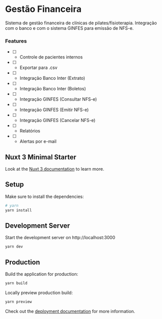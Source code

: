 # Gestão Financeira

Sistema de gestão financeira de clínicas de pilates/fisioterapia.
Integração com o banco e com o sistema GINFES para emissão de NFS-e.

### Features

- [ ] - Controle de pacientes internos
- [ ] - Exportar para .csv
- [ ] - Integração Banco Inter (Extrato)
- [ ] - Integração Banco Inter (Boletos)
- [ ] - Integração GINFES (Consultar NFS-e)
- [ ] - Integração GINFES (Emitir NFS-e)
- [ ] - Integração GINFES (Cancelar NFS-e)
- [ ] - Relatórios
- [ ] - Alertas por e-mail

## Nuxt 3 Minimal Starter

Look at the [Nuxt 3 documentation](https://nuxt.com/docs/getting-started/introduction) to learn more.

## Setup

Make sure to install the dependencies:

```bash
# yarn
yarn install
```

## Development Server

Start the development server on http://localhost:3000

```bash
yarn dev
```

## Production

Build the application for production:

```bash
yarn build
```

Locally preview production build:

```bash
yarn preview
```

Check out the [deployment documentation](https://nuxt.com/docs/getting-started/deployment) for more information.

